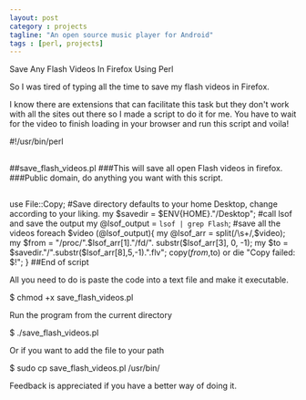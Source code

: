 ```yaml
---
layout: post
category : projects
tagline: "An open source music player for Android"
tags : [perl, projects]
---
```

Save Any Flash Videos In Firefox Using Perl

So I was tired of typing all the time to save my flash videos in Firefox.


I know there are extensions that can facilitate this task but they don't work with all the sites out there so I made a script to do it for me.
You have to wait for the video to finish loading in your browser and run this script and voila!



#!/usr/bin/perl
##
##save_flash_videos.pl
###This will save all open Flash videos in firefox.
###Public domain, do anything you want with this script.
##
use File::Copy;
#Save directory defaults to your home Desktop, change according to your liking.
my $savedir = $ENV{HOME}."/Desktop";
#call lsof and save the output
my @lsof_output = `lsof | grep Flash`;
#save all the videos
foreach $video (@lsof_output){
 my @lsof_arr = split(/\s+/,$video);
 my $from = "/proc/".$lsof_arr[1]."/fd/". substr($lsof_arr[3], 0, -1);
 my $to = $savedir."/".substr($lsof_arr[8],5,-1).".flv";
 copy($from,$to) or die "Copy failed: $!";
 }
##End of script


All you need to do is paste the code into a text file and make it executable.


$ chmod +x save_flash_videos.pl


Run the program from the current directory


$ ./save_flash_videos.pl


Or if you want to add the file to your path


$ sudo cp save_flash_videos.pl /usr/bin/


Feedback is appreciated if you have a better way of doing it. 